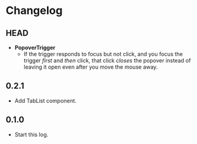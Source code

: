 # Changelog

## HEAD

- **PopoverTrigger**
  - If the trigger responds to focus but not click, and you focus the trigger *first* and *then* click, that click *closes* the popover instead of leaving it open even after you move the mouse away.

## 0.2.1

- Add TabList component.

## 0.1.0

- Start this log.
